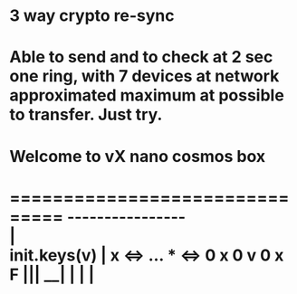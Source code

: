 # 3 way crypto re-sync

# Able to send and to check at 2 sec one ring, with 7 devices at network approximated maximum at possible to transfer. Just try.

# Welcome to vX nano cosmos box

===============================
----------------\
 |  
init.keys(v) |
x <=>
... \* <=>
0 x 0 v 0 x F |||
\_\_| | | |
===============================
